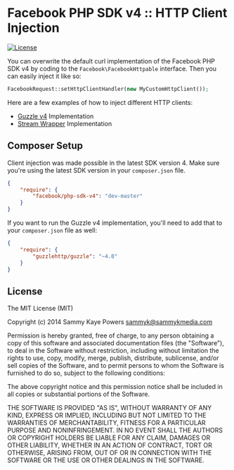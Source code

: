 # Facebook PHP SDK v4 :: HTTP Client Injection

[![License](http://img.shields.io/badge/license-MIT-lightgrey.svg)](https://github.com/SammyK/example-facebook-php-sdk-v4-http-clients/blob/master/README.md#license)


You can overwrite the default curl implementation of the Facebook PHP SDK v4 by coding to the `Facebook\FacebookHttpable` interface. Then you can easily inject it like so:

```php
FacebookRequest::setHttpClientHandler(new MyCustomHttpClient());
```

Here are a few examples of how to inject different HTTP clients:

- [Guzzle v4](https://github.com/SammyK/example-facebook-php-sdk-v4-http-clients/blob/master/index_guzzle.php) Implementation
- [Stream Wrapper](https://github.com/SammyK/example-facebook-php-sdk-v4-http-clients/blob/master/index_stream.php) Implementation


## Composer Setup

Client injection was made possible in the latest SDK version 4. Make sure you're using the latest SDK version in your `composer.json` file.

```json
{
    "require": {
        "facebook/php-sdk-v4": "dev-master"
    }
}
```


If you want to run the Guzzle v4 implementation, you'll need to add that to your `composer.json` file as well:

```json
{
    "require": {
        "guzzlehttp/guzzle": "~4.0"
    }
}
```


## License

The MIT License (MIT)

Copyright (c) 2014 Sammy Kaye Powers <sammyk@sammykmedia.com>

Permission is hereby granted, free of charge, to any person obtaining a copy
of this software and associated documentation files (the "Software"), to deal
in the Software without restriction, including without limitation the rights
to use, copy, modify, merge, publish, distribute, sublicense, and/or sell
copies of the Software, and to permit persons to whom the Software is
furnished to do so, subject to the following conditions:

The above copyright notice and this permission notice shall be included in
all copies or substantial portions of the Software.

THE SOFTWARE IS PROVIDED "AS IS", WITHOUT WARRANTY OF ANY KIND, EXPRESS OR
IMPLIED, INCLUDING BUT NOT LIMITED TO THE WARRANTIES OF MERCHANTABILITY,
FITNESS FOR A PARTICULAR PURPOSE AND NONINFRINGEMENT. IN NO EVENT SHALL THE
AUTHORS OR COPYRIGHT HOLDERS BE LIABLE FOR ANY CLAIM, DAMAGES OR OTHER
LIABILITY, WHETHER IN AN ACTION OF CONTRACT, TORT OR OTHERWISE, ARISING FROM,
OUT OF OR IN CONNECTION WITH THE SOFTWARE OR THE USE OR OTHER DEALINGS IN
THE SOFTWARE.
